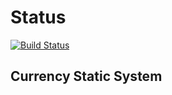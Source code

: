 <h1>Status</h1>

[![Build Status](https://travis-ci.com/kitosina/CurrencyStaticSystem.svg?branch=developer)](https://travis-ci.com/kitosina/CurrencyStaticSystem)

<h2>Currency Static System</h2>
